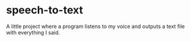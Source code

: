 # speech-to-text
A little project where a program listens to my voice and outputs a text file with everything I said. 
